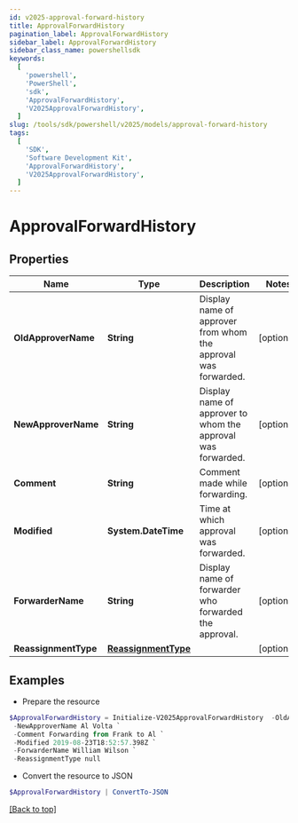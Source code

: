 ```yaml
---
id: v2025-approval-forward-history
title: ApprovalForwardHistory
pagination_label: ApprovalForwardHistory
sidebar_label: ApprovalForwardHistory
sidebar_class_name: powershellsdk
keywords:
  [
    'powershell',
    'PowerShell',
    'sdk',
    'ApprovalForwardHistory',
    'V2025ApprovalForwardHistory',
  ]
slug: /tools/sdk/powershell/v2025/models/approval-forward-history
tags:
  [
    'SDK',
    'Software Development Kit',
    'ApprovalForwardHistory',
    'V2025ApprovalForwardHistory',
  ]
---
```


# ApprovalForwardHistory

## Properties

| Name | Type | Description | Notes |
| --- | --- | --- | --- |
| **OldApproverName** | **String** | Display name of approver from whom the approval was forwarded. | [optional] |
| **NewApproverName** | **String** | Display name of approver to whom the approval was forwarded. | [optional] |
| **Comment** | **String** | Comment made while forwarding. | [optional] |
| **Modified** | **System.DateTime** | Time at which approval was forwarded. | [optional] |
| **ForwarderName** | **String** | Display name of forwarder who forwarded the approval. | [optional] |
| **ReassignmentType** | [**ReassignmentType**](reassignment-type) |  | [optional] |

## Examples

- Prepare the resource

```powershell
$ApprovalForwardHistory = Initialize-V2025ApprovalForwardHistory  -OldApproverName Frank Mir `
 -NewApproverName Al Volta `
 -Comment Forwarding from Frank to Al `
 -Modified 2019-08-23T18:52:57.398Z `
 -ForwarderName William Wilson `
 -ReassignmentType null
```

- Convert the resource to JSON

```powershell
$ApprovalForwardHistory | ConvertTo-JSON
```

[[Back to top]](#)
